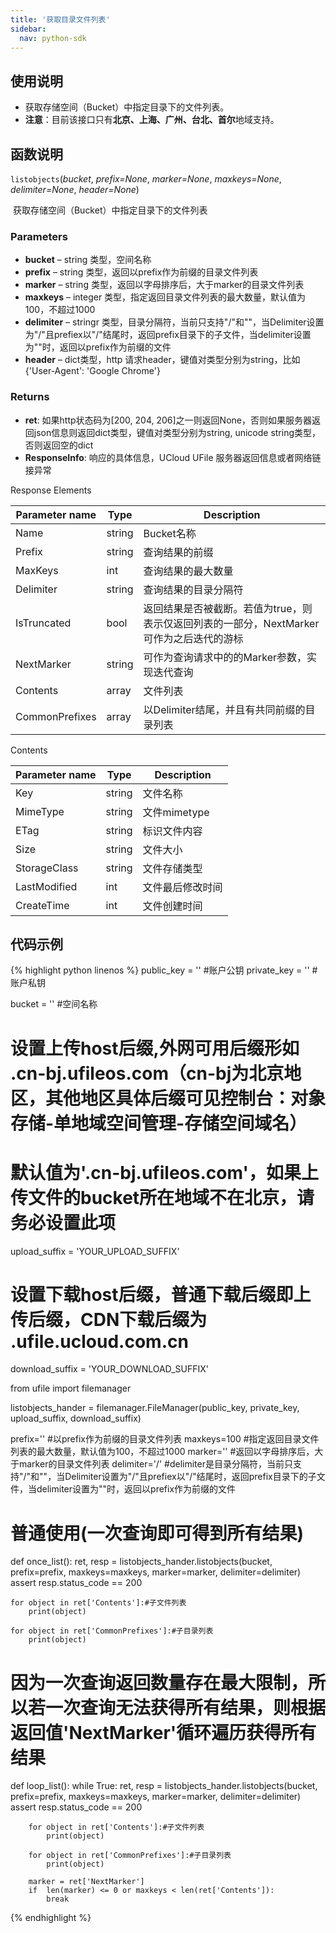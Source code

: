 ```yaml
---
title: '获取目录文件列表'
sidebar:
  nav: python-sdk
---
```



## 使用说明

* 获取存储空间（Bucket）中指定目录下的文件列表。
* **注意**：目前该接口只有**北京、上海、广州、台北、首尔**地域支持。

## 函数说明

`listobjects`(*bucket*, *prefix=None*, *marker=None*, *maxkeys=None*, *delimiter=None*, *header=None*)

​				获取存储空间（Bucket）中指定目录下的文件列表

### Parameters

- **bucket** – string 类型，空间名称
- **prefix** – string 类型，返回以prefix作为前缀的目录文件列表
- **marker** – string 类型，返回以字母排序后，大于marker的目录文件列表
- **maxkeys** – integer 类型，指定返回目录文件列表的最大数量，默认值为100，不超过1000
- **delimiter** – stringr 类型，目录分隔符，当前只支持"/"和""，当Delimiter设置为"/"且prefiex以"/"结尾时，返回prefix目录下的子文件，当delimiter设置为""时，返回以prefix作为前缀的文件
- **header** – dict类型，http 请求header，键值对类型分别为string，比如{'User-Agent': 'Google Chrome'}

### Returns

* **ret**: 如果http状态码为[200, 204, 206]之一则返回None，否则如果服务器返回json信息则返回dict类型，键值对类型分别为string, unicode string类型，否则返回空的dict
* **ResponseInfo**: 响应的具体信息，UCloud UFile 服务器返回信息或者网络链接异常

Response Elements

| Parameter name | Type   | Description                                                  |
| -------------- | ------ | ------------------------------------------------------------ |
| Name           | string | Bucket名称                                                   |
| Prefix         | string | 查询结果的前缀                                               |
| MaxKeys        | int    | 查询结果的最大数量                                           |
| Delimiter      | string | 查询结果的目录分隔符                                         |
| IsTruncated    | bool   | 返回结果是否被截断。若值为true，则表示仅返回列表的一部分，NextMarker可作为之后迭代的游标 |
| NextMarker     | string | 可作为查询请求中的的Marker参数，实现迭代查询                 |
| Contents       | array  | 文件列表                                                     |
| CommonPrefixes | array  | 以Delimiter结尾，并且有共同前缀的目录列表                    |

Contents

| Parameter name | Type   | Description      |
| -------------- | ------ | ---------------- |
| Key            | string | 文件名称         |
| MimeType       | string | 文件mimetype     |
| ETag           | string | 标识文件内容     |
| Size           | string | 文件大小         |
| StorageClass   | string | 文件存储类型     |
| LastModified   | int    | 文件最后修改时间 |
| CreateTime     | int    | 文件创建时间     |

## 代码示例

<div class="copyable" markdown="1">

{% highlight python linenos %}
public_key = ''                 #账户公钥
private_key = ''                #账户私钥

bucket = ''                     #空间名称

# 设置上传host后缀,外网可用后缀形如 .cn-bj.ufileos.com（cn-bj为北京地区，其他地区具体后缀可见控制台：对象存储-单地域空间管理-存储空间域名）
# 默认值为'.cn-bj.ufileos.com'，如果上传文件的bucket所在地域不在北京，请务必设置此项
upload_suffix = 'YOUR_UPLOAD_SUFFIX'
# 设置下载host后缀，普通下载后缀即上传后缀，CDN下载后缀为 .ufile.ucloud.com.cn
download_suffix = 'YOUR_DOWNLOAD_SUFFIX'

from ufile import filemanager

listobjects_hander = filemanager.FileManager(public_key, private_key, upload_suffix, download_suffix)

prefix=''     #以prefix作为前缀的目录文件列表
maxkeys=100   #指定返回目录文件列表的最大数量，默认值为100，不超过1000
marker=''     #返回以字母排序后，大于marker的目录文件列表
delimiter='/' #delimiter是目录分隔符，当前只支持"/"和""，当Delimiter设置为"/"且prefiex以"/"结尾时，返回prefix目录下的子文件，当delimiter设置为""时，返回以prefix作为前缀的文件

# 普通使用(一次查询即可得到所有结果)
def once_list():
    ret, resp = listobjects_hander.listobjects(bucket, prefix=prefix, maxkeys=maxkeys, marker=marker, delimiter=delimiter)
    assert resp.status_code == 200

    for object in ret['Contents']:#子文件列表
        print(object)

    for object in ret['CommonPrefixes']:#子目录列表
        print(object)

# 因为一次查询返回数量存在最大限制，所以若一次查询无法获得所有结果，则根据返回值'NextMarker'循环遍历获得所有结果
def loop_list():
    while True:
        ret, resp = listobjects_hander.listobjects(bucket, prefix=prefix, maxkeys=maxkeys, marker=marker, delimiter=delimiter)
        assert resp.status_code == 200

        for object in ret['Contents']:#子文件列表
            print(object)

        for object in ret['CommonPrefixes']:#子目录列表
            print(object)

        marker = ret['NextMarker']
        if  len(marker) <= 0 or maxkeys < len(ret['Contents']):
            break
{% endhighlight %}
</div>
